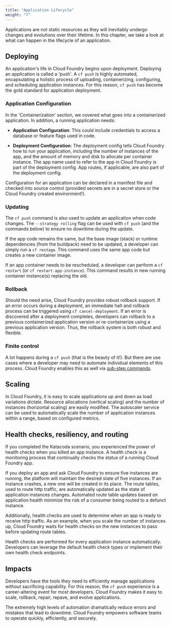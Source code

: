 ```yaml
---
title: "Application Lifecycle"
weight: "7"
---
```


Applications are not static resources as they will inevitably undergo changes and evolutions over their lifetime. In this chapter, we take a look at what can happen in the lifecycle of an application.

## Deploying 

An application's life in Cloud Foundry begins upon deployment. Deploying an application is called a 'push'. A `cf push` is highly automated, encapsulating a holistic process of uploading, containerizing, configuring, and scheduling application instances. For this reason, `cf push` has become the gold standard for application deployment. 

### Application Configuration

In the 'Containerization' section, we covered what goes into a containerized application. In addition, a running application needs:

- **Application Configuration**: This could include credentials to access a database or feature flags used in code.  

- **Deployment Configuration**: The deployment config tells Cloud Foundry how to run your application, including the number of instances of the app, and the amount of memory and disk to allocate per container instance. The app name used to refer to the app in Cloud Foundry is part of the deployment config. App routes, if applicable, are also part of the deployment config. 

Configuration for an application can be declared in a manifest file and checked into source control (provided secrets are in a secret store or the Cloud Foundry created environment!). 

### Updating

The `cf push` command is also used to update an application when code changes. The `--strategy rolling` flag can be used with `cf push` (and the commands below) to ensure no downtime during the update.
 
If the app code remains the same, but the base image (stack) or runtime dependencies (from the buildpack) need to be updated, a developer can simply run a `cf restage`. This command uses the same app code but creates a new container image.

If an app container needs to be rescheduled, a developer can perform a `cf restart` (or `cf restart-app-instance`). This command results in new running container instance(s) replacing the old.

### Rollback

Should the need arise, Cloud Foundry provides robust rollback support. If an error occurs during a deployment, an immediate halt and rollback process can be triggered using `cf cancel-deployment`. If an error is discovered after a deployment completes, developers can rollback to a previous containerized application version or re-containerize using a previous application version. Thus, the rollback system is both robust and flexible.

### Finite control

A lot happens during a `cf push` (that is the beauty of it!). But there are use cases where a developer may need to automate individual elements of this process. Cloud Foundry enables this as well via [sub-step commands](https://docs.cloudfoundry.org/devguide/push-sub-commands.html).


## Scaling

In Cloud Foundry, it is easy to scale applications up and down as load variations dictate. Resource allocations (vertical scaling) and the number of instances (horizontal scaling) are easily modified. The autoscaler service can be used to automatically scale the number of application instances within a range, based on configured metrics.

## Health checks, resiliency, and routing

If you completed the Katacoda scenario, you experienced the power of heatlh checks when you killed an app instance. A health check is a monitoring process that continually checks the status of a running Cloud Foundry app. 

If you deploy an app and ask Cloud Foundry to ensure five instances are running, the platform will maintain the desired state of five instances. If an instance crashes, a new one will be created in its place. The route tables, used to route http traffic, are automatically updated as the state of application instances changes. Automated route table updates based on application health minimize the risk of a consumer being routed to a defunct instance.

Additionally, health checks are used to determine when an app is ready to receive http traffic. As an example, when you scale the number of instances up, Cloud Foundry waits for health checks on the new instances to pass before updating route tables.

Health checks are performed for every application instance automatically. Developers can leverage the default health check types or implement their own health check endpoints.


## Impacts

Developers have the tools they need to efficiently manage applications without sacrificing capability. For this reason, the `cf push` experience is a career-altering event for most developers. Cloud Foundry makes it easy to scale, rollback, repair, repave, and evolve applications.

The extremely high levels of automation dramatically reduce errors and mistakes that lead to downtime. Cloud Foundry empowers software teams to operate quickly, efficiently, and securely.
